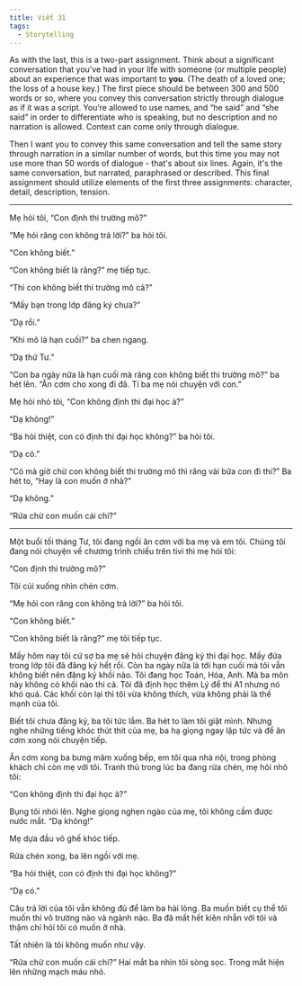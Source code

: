 ```yaml
---
title: Viết 31
tags:
  - Storytelling
---
```


As with the last, this is a two-part assignment. Think about a significant conversation that you’ve had in your life with someone (or multiple people) about an experience that was important to **you**. (The death of a loved one; the loss of a house key.) The first piece should be between 300 and 500 words or so, where you convey this conversation strictly through dialogue as if it was a script. You’re allowed to use names, and “he said” and “she said” in order to differentiate who is speaking, but no description and no narration is allowed. Context can come only through dialogue.

Then I want you to convey this same conversation and tell the same story through narration in a similar number of words, but this time you may not use more than 50 words of dialogue - that's about six lines. Again, it's the same conversation, but narrated, paraphrased or described. This final assignment should utilize elements of the first three assignments: character, detail, description, tension.

---

Mẹ hỏi tôi, “Con định thi trường mô?”

“Mẹ hỏi răng con không trả lời?” ba hỏi tôi.

“Con không biết.”

“Con không biết là răng?” mẹ tiếp tục.

“Thì con không biết thi trường mô cả?”

“Mấy bạn trong lớp đăng ký chưa?”

“Dạ rồi.”

“Khi mô là hạn cuối?” ba chen ngang.

“Dạ thứ Tư.”

“Con ba ngày nữa là hạn cuối mà răng con không biết thi trường mô?” ba hét lên. “Ăn cơm cho xong đi đã. Tí ba mẹ nói chuyện với con.”

Mẹ hỏi nhỏ tôi, “Con không định thi đại học à?”

“Dạ không!”

“Ba hỏi thiệt, con có định thi đại học không?” ba hỏi tôi.

“Dạ có.”

“Có mà giờ chừ con không biết thi trường mô thì răng vài bữa con đi thi?” Ba hét to, “Hay là con muốn ở nhà?”

“Dạ không.”

“Rứa chừ con muốn cái chi?”

---

Một buổi tối tháng Tư, tôi đang ngồi ăn cơm với ba mẹ và em tôi. Chúng tôi đang nói chuyện về chương trình chiếu trên tivi thì mẹ hỏi tôi:

“Con định thi trường mô?”

Tôi cúi xuống nhìn chén cơm.

“Mẹ hỏi con răng con không trả lời?” ba hỏi tôi.

“Con không biết.”

“Con không biết là răng?” mẹ tôi tiếp tục.

Mấy hôm nay tôi cứ sợ ba mẹ sẽ hỏi chuyện đăng ký thi đại học. Mấy đứa trong lớp tôi đã đăng ký hết rồi. Còn ba ngày nữa là tới hạn cuối mà tôi vẫn không biết nên đăng ký khối nào. Tôi đang học Toán, Hóa, Anh. Mà ba môn này không có khối nào thi cả. Tôi đã định học thêm Lý để thi A1 nhưng nó khó quá. Các khối còn lại thì tôi vừa không thích, vừa không phải là thế mạnh của tôi.

Biết tôi chưa đăng ký, ba tôi tức lắm. Ba hét to làm tôi giật mình. Nhưng nghe những tiếng khóc thút thít của mẹ, ba hạ giọng ngay lập tức và để ăn cơm xong nói chuyện tiếp.

Ăn cơm xong ba bưng mâm xuống bếp, em tôi qua nhà nội, trong phòng khách chỉ còn mẹ với tôi. Tranh thủ trong lúc ba đang rửa chén, mẹ hỏi nhỏ tôi:

“Con không định thi đại học à?”

Bụng tôi nhói lên. Nghe giọng nghẹn ngào của mẹ, tôi không cầm được nước mắt. “Dạ không!”

Mẹ dựa đầu vô ghế khóc tiếp.

Rửa chén xong, ba lên ngồi với mẹ.

“Ba hỏi thiệt, con có định thi đại học không?”

“Dạ có.”

Câu trả lời của tôi vẫn không đủ để làm ba hài lòng. Ba muốn biết cụ thể tôi muốn thi vô trường nào và ngành nào. Ba đã mất hết kiên nhẫn với tôi và thậm chí hỏi tôi có muốn ở nhà.

Tất nhiên là tôi không muốn như vậy.

“Rứa chừ con muốn cái chi?” Hai mắt ba nhìn tôi sòng sọc. Trong mắt hiện lên những mạch máu nhỏ.
